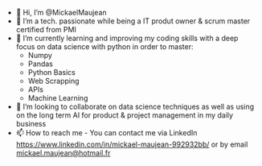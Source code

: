 - 👋 Hi, I’m @MickaelMaujean
- 👀 I’m a tech. passionate while being a IT produt owner & scrum master certified from PMI
- 🌱 I’m currently learning and improving my coding skills with a deep focus on data science with python in order to master:
    - Numpy
    - Pandas
    - Python Basics
    - Web Scrapping
    - APIs
    - Machine Learning
- 💞️ I’m looking to collaborate on data science techniques as well as using on the long term AI for product & project management in my daily business
- 📫 How to reach me - You can contact me via LinkedIn https://www.linkedin.com/in/mickael-maujean-992932bb/ or by email mickael.maujean@hotmail.fr
<!---
MickaelMaujean/MickaelMaujean is a ✨ special ✨ repository because its `README.md` (this file) appears on your GitHub profile.
You can click the Preview link to take a look at your changes.
--->
